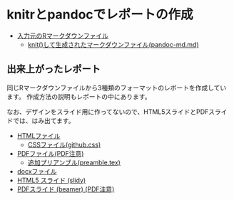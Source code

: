 # knitrとpandocでレポートの作成

- [入力元のRマークダウンファイル](https://raw.github.com/kohske/kohske.github.com/master/R/pandoc/pandoc-md.Rmd)
    - [knit()して生成されたマークダウンファイル(pandoc-md.md)](https://raw.github.com/kohske/kohske.github.com/master/R/pandoc/pandoc-md.md)

## 出来上がったレポート

同じRマークダウンファイルから3種類のフォーマットのレポートを作成しています。
作成方法の説明もレポートの中にあります。

なお、デザインをスライド用に作ってないので、HTML5スライドとPDFスライドでは、はみ出てます。

- [HTMLファイル](pandoc-md.html)
    - [CSSファイル(github.css)](github.css)
- [PDFファイル(PDF注意)](pandoc-md.pdf)
    - [追加プリアンブル(preamble.tex)](preamble.tex)
- [docxファイル](docx.html)
- [HTML5 スライド (slidy)](pandoc-slidy.html)
- [PDFスライド (beamer) (PDF注意)](pandoc-beamer.pdf)




